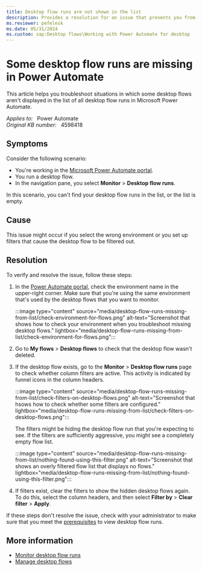 ```yaml
---
title: Desktop flow runs are not shown in the list
description: Provides a resolution for an issue that prevents you from seeing some desktop flow runs in Power Automate.
ms.reviewer: pefelesk
ms.date: 05/31/2024
ms.custom: sap:Desktop flows\Working with Power Automate for desktop
---
```

# Some desktop flow runs are missing in Power Automate

This article helps you troubleshoot situations in which some desktop flows aren't displayed in the list of all desktop flow runs in Microsoft Power Automate.

_Applies to:_ &nbsp; Power Automate  
_Original KB number:_ &nbsp; 4598418

## Symptoms

Consider the following scenario:

- You're working in the [Microsoft Power Automate portal](https://make.powerautomate.com/).
- You run a desktop flow.
- In the navigation pane, you select **Monitor** > **Desktop flow runs**.

In this scenario, you can't find your desktop flow runs in the list, or the list is empty.

## Cause
This issue might occur if you select the wrong environment or you set up filters that cause the desktop flow to be filtered out.

## Resolution
To verify and resolve the issue, follow these steps:

1. In the [Power Automate portal](https://make.powerautomate.com/), check the environment name in the upper-right corner. Make sure that you're using the same environment that's used by the desktop flows that you want to monitor.

    :::image type="content" source="media/desktop-flow-runs-missing-from-list/check-environment-for-flows.png" alt-text="Screenshot that shows how to check your environment when you troubleshoot missing desktop flows." lightbox="media/desktop-flow-runs-missing-from-list/check-environment-for-flows.png":::

2. Go to **My flows** > **Desktop flows** to check that the desktop flow wasn't deleted.

3. If the desktop flow exists, go to the **Monitor** > **Desktop flow runs** page to check whether column filters are active. This activity is indicated by funnel icons in the column headers.

    :::image type="content" source="media/desktop-flow-runs-missing-from-list/check-filters-on-desktop-flows.png" alt-text="Screenshot that hsows how to check whether some filters are configured." lightbox="media/desktop-flow-runs-missing-from-list/check-filters-on-desktop-flows.png":::

    The filters might be hiding the desktop flow run that you're expecting to see. If the filters are sufficiently aggressive, you might see a completely empty flow list.

    :::image type="content" source="media/desktop-flow-runs-missing-from-list/nothing-found-using-this-filter.png" alt-text="Screenshot that shows an overly filtered flow list that displays no flows." lightbox="media/desktop-flow-runs-missing-from-list/nothing-found-using-this-filter.png":::

4. If filters exist, clear the filters to show the hidden desktop flows again. To do this, select the column headers, and then select **Filter by** > **Clear filter** > **Apply**.

If these steps don't resolve the issue, check with your administrator to make sure that you meet the [prerequisites](/power-automate/desktop-flows/monitor-desktop-flow-runs#prerequisites) to view desktop flow runs.

## More information
* [Monitor desktop flow runs](/power-automate/desktop-flows/monitor-desktop-flow-runs)
* [Manage desktop flows](/power-automate/desktop-flows/manage)
